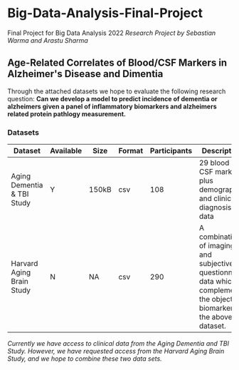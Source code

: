 # Big-Data-Analysis-Final-Project
Final Project for Big Data Analysis 2022
*Research Project by Sebastian Warma and Arastu Sharma*
## Age-Related Correlates of Blood/CSF Markers in Alzheimer's Disease and Dimentia
Through the attached datasets we hope to evaluate the following research question: 
**Can we develop a model to predict incidence of dementia or alzheimers given a panel of inflammatory biomarkers and alzheimers related protein pathlogy measurement.**

### Datasets
| Dataset | Available | Size | Format | Participants | Description |
| - | -- | ------------ | ----- | ------ | -------------- |
| Aging Dementia & TBI Study | Y | 150kB | csv | 108 | 29 blood and CSF markers plus demographic and clinical diagnosis data |
| Harvard Aging Brain Study | N | NA | csv | 290 | A combination of imaging and subjective questionnaire data which complements the objective biomarkers in the above dataset.|


*Currently we have access to clinical data from the Aging Dementia and TBI Study. However, we have requested access from the Harvard Aging Brain Study, and we hope to combine these two data sets.*

